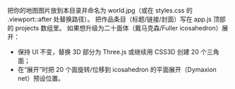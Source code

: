 把你的地图图片放到本目录并命名为 world.jpg（或在 styles.css 的 .viewport::after 处替换路径）。
把作品条目（标题/链接/封面）写在 app.js 顶部的 projects 数组里。
如果想升级为二十面体（戴马克森/Fuller icosahedron）展开：
- 保持 UI 不变，替换 3D 部分为 Three.js 或继续用 CSS3D 创建 20 个三角面；
- 在“展开”时把 20 个面旋转/位移到 icosahedron 的平面展开（Dymaxion net）预设位置。
